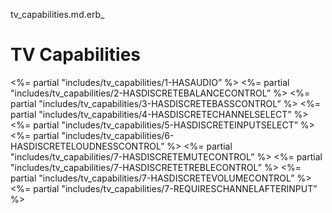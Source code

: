 tv\_capabilities.md.erb\_

# TV Capabilities

\<%= partial "includes/tv\_capabilities/1-HASAUDIO” %\>
\<%= partial "includes/tv\_capabilities/2-HASDISCRETEBALANCECONTROL” %\>
\<%= partial "includes/tv\_capabilities/3-HASDISCRETEBASSCONTROL” %\>
\<%= partial "includes/tv\_capabilities/4-HASDISCRETECHANNELSELECT” %\>
\<%= partial "includes/tv\_capabilities/5-HASDISCRETEINPUTSELECT” %\>
\<%= partial "includes/tv\_capabilities/6-HASDISCRETELOUDNESSCONTROL” %\>
\<%= partial "includes/tv\_capabilities/7-HASDISCRETEMUTECONTROL” %\>
\<%= partial "includes/tv\_capabilities/7-HASDISCRETETREBLECONTROL” %\>
\<%= partial "includes/tv\_capabilities/7-HASDISCRETEVOLUMECONTROL” %\>
\<%= partial "includes/tv\_capabilities/7-REQUIRESCHANNELAFTERINPUT” %\>
